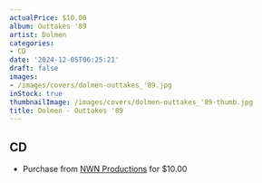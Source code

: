 ```yaml
---
actualPrice: $10.00
album: Outtakes '89
artist: Dolmen
categories:
- CD
date: '2024-12-05T06:25:21'
draft: false
images:
- /images/covers/dolmen-outtakes_'89.jpg
inStock: true
thumbnailImage: /images/covers/dolmen-outtakes_'89-thumb.jpg
title: Dolmen - Outtakes '89
---
```


## CD
* Purchase from [NWN Productions](http://shop.nwnprod.com/index.php?route=product/product&path=93&product_id=58473&sort=pd.name&order=ASC) for $10.00

